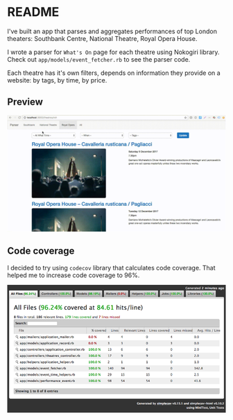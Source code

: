 # README

I've built an app that parses and aggregates performances of top London theaters: Southbank Centre, National Theatre, Royal Opera House.

I wrote a parser for `What's On` page for each theatre using Nokogiri library. Check out `app/models/event_fetcher.rb` to see the parser code.

Each theatre has it's own filters, depends on information they provide on a website: by tags, by time, by price.

## Preview
![Preview](/demonstration/perfomances_demonstration.gif)

## Code coverage

I decided to try using `codecov` library that calculates code coverage.
That helped me to increase code coverage to 96%.

![](/demonstration/coverage.png)
